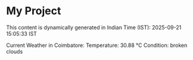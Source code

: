 # My Project

This content is dynamically generated in Indian Time (IST): 2025-09-21 15:05:33 IST


Current Weather in Coimbatore:
Temperature: 30.88 °C
Condition: broken clouds
